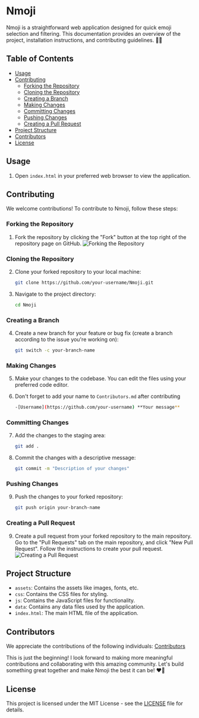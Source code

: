 # Nmoji

Nmoji is a straightforward web application designed for quick emoji selection and filtering. This documentation provides an overview of the project, installation instructions, and contributing guidelines. 🔎😉

## Table of Contents
- [Usage](#usage)
- [Contributing](#contributing)
  - [Forking the Repository](#forking-the-repository)
  - [Cloning the Repository](#cloning-the-repository)
  - [Creating a Branch](#creating-a-branch)
  - [Making Changes](#making-changes)
  - [Committing Changes](#committing-changes)
  - [Pushing Changes](#pushing-changes)
  - [Creating a Pull Request](#creating-a-pull-request)
- [Project Structure](#project-structure)
- [Contributors](#contributors)
- [License](#license)

## Usage

1. Open `index.html` in your preferred web browser to view the application.

## Contributing

We welcome contributions! To contribute to Nmoji, follow these steps:

### Forking the Repository

1. Fork the repository by clicking the "Fork" button at the top right of the repository page on GitHub.
   ![Forking the Repository](https://github-images.s3.amazonaws.com/help/bootcamp/Bootcamp-Fork.png)

### Cloning the Repository

2. Clone your forked repository to your local machine:
    ```sh
    git clone https://github.com/your-username/Nmoji.git
    ```
3. Navigate to the project directory:
    ```sh
    cd Nmoji
    ```

### Creating a Branch

4. Create a new branch for your feature or bug fix (create a branch according to the issue you're working on):
    ```sh
    git switch -c your-branch-name
    ```

### Making Changes

5. Make your changes to the codebase. You can edit the files using your preferred code editor.

6. Don't forget to add your name to `Contributors.md` after contributing
    ```sh
    -[Username](https://github.com/your-username) **Your message** 
    ```

### Committing Changes

7. Add the changes to the staging area:
    ```sh
    git add .
    ```
8. Commit the changes with a descriptive message:
    ```sh
    git commit -m "Description of your changes"
    ```

### Pushing Changes

9. Push the changes to your forked repository:
    ```sh
    git push origin your-branch-name
    ```

### Creating a Pull Request

9. Create a pull request from your forked repository to the main repository. Go to the "Pull Requests" tab on the main repository, and click "New Pull Request". Follow the instructions to create your pull request.
   ![Creating a Pull Request](https://github-images.s3.amazonaws.com/help/pull_requests/pull-request-start-review-button.png)

## Project Structure

- `assets`: Contains the assets like images, fonts, etc.
- `css`: Contains the CSS files for styling.
- `js`: Contains the JavaScript files for functionality.
- `data`: Contains any data files used by the application.
- `index.html`: The main HTML file of the application.

## Contributors

We appreciate the contributions of the following individuals: [Contributors](https://github.com/narainkarthikv/Nmoji/blob/main/Contributors.md)

This is just the beginning! I look forward to making more meaningful contributions and collaborating with this amazing community. Let's build something great together and make Nmoji the best it can be! ❤️🤝

## License

This project is licensed under the MIT License - see the [LICENSE]([LICENSE](https://github.com/narainkarthikv/Nmoji/blob/main/MIT-LICENSE.txt)) file for details.
